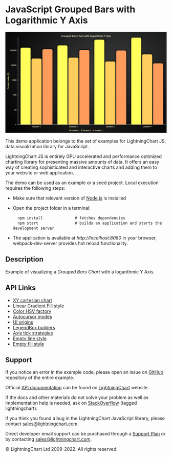 # JavaScript Grouped Bars with Logarithmic Y Axis

![JavaScript Grouped Bars with Logarithmic Y Axis](logBars-darkGold.png)

This demo application belongs to the set of examples for LightningChart JS, data visualization library for JavaScript.

LightningChart JS is entirely GPU accelerated and performance optimized charting library for presenting massive amounts of data. It offers an easy way of creating sophisticated and interactive charts and adding them to your website or web application.

The demo can be used as an example or a seed project. Local execution requires the following steps:

-   Make sure that relevant version of [Node.js](https://nodejs.org/en/download/) is installed
-   Open the project folder in a terminal:

          npm install              # fetches dependencies
          npm start                # builds an application and starts the development server

-   The application is available at _http://localhost:8080_ in your browser, webpack-dev-server provides hot reload functionality.


## Description

Example of visualizing a _Grouped Bars Chart_ with a logarithmic Y Axis.


## API Links

* [XY cartesian chart]
* [Linear Gradient Fill style]
* [Color HSV factory]
* [Autocursor modes]
* [UI origins]
* [LegendBox builders]
* [Axis tick strategies]
* [Empty line style]
* [Empty fill style]


## Support

If you notice an error in the example code, please open an issue on [GitHub][0] repository of the entire example.

Official [API documentation][1] can be found on [LightningChart][2] website.

If the docs and other materials do not solve your problem as well as implementation help is needed, ask on [StackOverflow][3] (tagged lightningchart).

If you think you found a bug in the LightningChart JavaScript library, please contact sales@lightningchart.com.

Direct developer email support can be purchased through a [Support Plan][4] or by contacting sales@lightningchart.com.

[0]: https://github.com/Arction/
[1]: https://lightningchart.com/lightningchart-js-api-documentation/
[2]: https://lightningchart.com
[3]: https://stackoverflow.com/questions/tagged/lightningchart
[4]: https://lightningchart.com/support-services/

© LightningChart Ltd 2009-2022. All rights reserved.


[XY cartesian chart]: https://lightningchart.com/js-charts/api-documentation/v7.1.0/classes/ChartXY.html
[Linear Gradient Fill style]: https://lightningchart.com/js-charts/api-documentation/v7.1.0/classes/LinearGradientFill.html
[Color HSV factory]: https://lightningchart.com/js-charts/api-documentation/v7.1.0/functions/ColorHSV.html
[Autocursor modes]: https://lightningchart.com/js-charts/api-documentation/v7.1.0/enums/AutoCursorModes.html
[UI origins]: https://lightningchart.com/js-charts/api-documentation/v7.1.0/variables/UIOrigins.html
[LegendBox builders]: https://lightningchart.com/js-charts/api-documentation/v7.1.0/variables/LegendBoxBuilders.html
[Axis tick strategies]: https://lightningchart.com/js-charts/api-documentation/v7.1.0/variables/AxisTickStrategies.html
[Empty line style]: https://lightningchart.com/js-charts/api-documentation/v7.1.0/variables/emptyLine.html
[Empty fill style]: https://lightningchart.com/js-charts/api-documentation/v7.1.0/variables/emptyFill-1.html

